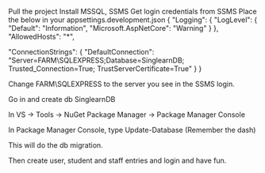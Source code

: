 Pull the project
Install MSSQL, SSMS
Get login credentials from SSMS
Place the below in your appsettings.development.json
{
  "Logging": {
    "LogLevel": {
      "Default": "Information",
      "Microsoft.AspNetCore": "Warning"
    }
  },
  "AllowedHosts": "*",

  "ConnectionStrings": {
    "DefaultConnection": "Server=FARM\\SQLEXPRESS;Database=SinglearnDB; Trusted_Connection=True; TrustServerCertificate=True"
  }
}

Change FARM\\SQLEXPRESS to the server you see in the SSMS login.

Go in and create db SinglearnDB 

In VS -> Tools -> NuGet Package Manager -> Package Manager Console

In Package Manager Console, type Update-Database (Remember the dash)

This will do the db migration.

Then create user, student and staff entries and login and have fun.
